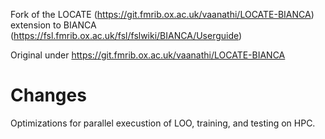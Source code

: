 Fork of the LOCATE (https://git.fmrib.ox.ac.uk/vaanathi/LOCATE-BIANCA) extension to BIANCA (https://fsl.fmrib.ox.ac.uk/fsl/fslwiki/BIANCA/Userguide)

Original under https://git.fmrib.ox.ac.uk/vaanathi/LOCATE-BIANCA

# Changes
 Optimizations for parallel execustion of LOO, training, and testing on HPC.
